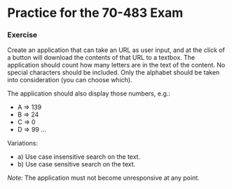 # Practice for the 70-483 Exam

### Exercise
Create an application that can take an URL as user input, and at the click of a button will download the contents of that URL to a textbox. The application should count how many letters are in the text of the content. No special characters should be included. Only the alphabet should be taken into consideration (you can choose which).

The application should also display those numbers, e.g.:

- A => 139
- B => 24
- C => 0
- D => 99
...

Variations:
* a) Use case insensitive search on the text.
* b) Use case sensitive search on the text.

*Note:* The application must not become unresponsive at any point.
